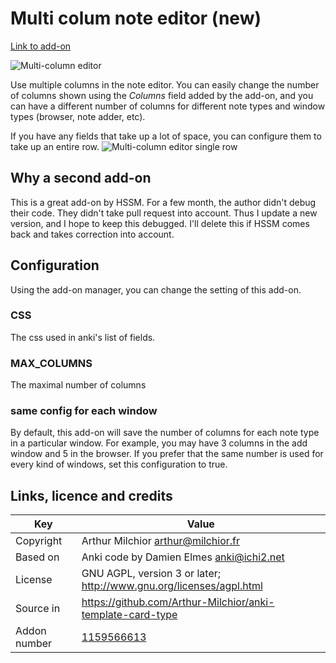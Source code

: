 # Multi colum note editor (new)
[Link to add-on](https://ankiweb.net/shared/info/2064123047)

![Multi-column editor](https://raw.github.com/hssm/anki-addons/master/docs/multicolumn_browser.png)

Use multiple columns in the note editor. You can easily change the number of columns shown using the *Columns* field added by the add-on, and you can have a different number of columns for different note types and window types (browser, note adder, etc).

If you have any fields that take up a lot of space, you can configure them to take up an entire row.
![Multi-column editor single row](https://raw.github.com/hssm/anki-addons/master/docs/multicolumn_browser_single_row.png)

## Why a second add-on

This is a great add-on by HSSM. For a few month, the author didn't
debug their code. They didn't take pull request into account. Thus I
update a new version, and I hope to keep this debugged. I'll delete
this if HSSM comes back and takes correction into account.

## Configuration
Using the add-on manager, you can change the setting of this
add-on. 

### CSS
The css used in anki's list of fields. 

### MAX_COLUMNS
The maximal number of columns

### same config for each window
By default, this add-on will save the number of columns for each note
type in a particular window. For example, you may have 3 columns in
the add window and 5 in the browser. If you prefer that the same
number is used for every kind of windows, set this configuration to
true.

## Links, licence and credits

Key         |Value
------------|-------------------------------------------------------------------
Copyright   | Arthur Milchior <arthur@milchior.fr>
Based on    | Anki code by Damien Elmes <anki@ichi2.net>
License     | GNU AGPL, version 3 or later; http://www.gnu.org/licenses/agpl.html
Source in   | https://github.com/Arthur-Milchior/anki-template-card-type
Addon number| [1159566613](https://ankiweb.net/shared/info/1159566613)
